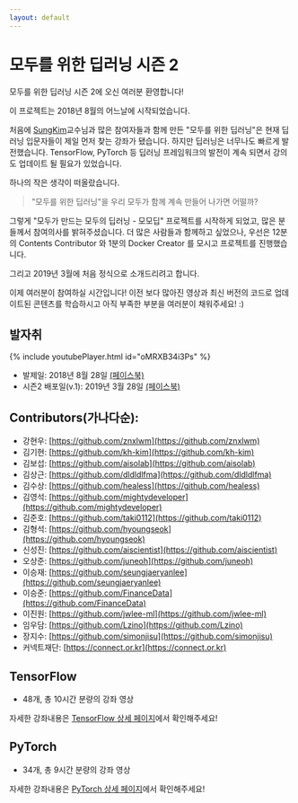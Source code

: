 ```yaml
---
layout: default
---
```


# 모두를 위한 딥러닝 시즌 2

모두를 위한 딥러닝 시즌 2에 오신 여러분 환영합니다!

이 프로젝트는 2018년 8월의 어느날에 시작되었습니다.

처음에 [SungKim](https://github.com/hunkim)교수님과 많은 참여자들과 함께 만든 "모두를 위한 딥러닝"은 현재 딥러닝 입문자들이 제일 먼저 찾는 강좌가 됐습니다. 하지만 딥러닝은 너무나도 빠르게 발전했습니다. TensorFlow, PyTorch 등 딥러닝 프레임워크의 발전이 계속 되면서 강의도 업데이트 될 필요가 있었습니다.

하나의 작은 생각이 떠올랐습니다.

> "모두를 위한 딥러닝"을 우리 모두가 함께 계속 만들어 나가면 어떨까?

그렇게 "모두가 만드는 모두의 딥러닝 - 모모딥" 프로젝트를 시작하게 되었고, 많은 분들께서 참여의사를 밝혀주셨습니다. 더 많은 사람들과 함께하고 싶었으나, 우선은 12분의 Contents Contributor 와 1분의 Docker Creator 를 모시고 프로젝트를 진행했습니다.

그리고 2019년 3월에 처음 정식으로 소개드리려고 합니다.

이제 여러분이 참여하실 시간입니다! 이전 보다 많아진 영상과 최신 버전의 코드로 업데이트된 콘텐츠를 학습하시고 아직 부족한 부분을 여러분이 채워주세요! :)

## 발자취

{% include youtubePlayer.html id="oMRXB34i3Ps" %}

- 발제일: 2018년 8월 28일 [(페이스북)](https://www.facebook.com/groups/TensorFlowKR/permalink/741437216197339/)
- 시즌2 배포일(v.1): 2019년 3월 28일 [(페이스북)](https://www.facebook.com/groups/TensorFlowKR/permalink/871378729869853/)

## Contributors(가나다순):

- 강현우: [https://github.com/znxlwm](https://github.com/znxlwm)
- 김기현: [https://github.com/kh-kim](https://github.com/kh-kim)
- 김보섭: [https://github.com/aisolab](https://github.com/aisolab)
- 김상근: [https://github.com/dldldlfma](https://github.com/dldldlfma)
- 김수상: [https://github.com/healess](https://github.com/healess)
- 김영석: [https://github.com/mightydeveloper](https://github.com/mightydeveloper)
- 김준호: [https://github.com/taki0112](https://github.com/taki0112)
- 김형석: [https://github.com/hyoungseok](https://github.com/hyoungseok)
- 신성진: [https://github.com/aiscientist](https://github.com/aiscientist)
- 오상준: [https://github.com/juneoh](https://github.com/juneoh)
- 이승재: [https://github.com/seungjaeryanlee](https://github.com/seungjaeryanlee)
- 이승준: [https://github.com/FinanceData](https://github.com/FinanceData)
- 이진원: [https://github.com/jwlee-ml](https://github.com/jwlee-ml)
- 임우담: [https://github.com/Lzino](https://github.com/Lzino)
- 장지수: [https://github.com/simonjisu](https://github.com/simonjisu)
- 커넥트재단: [https://connect.or.kr](https://connect.or.kr)

## TensorFlow

* 48개, 총 10시간 분량의 강좌 영상

자세한 강좌내용은 [TensorFlow 상세 페이지](./lec_tensorflow.html)에서 확인해주세요!

## PyTorch

* 34개, 총 9시간 분량의 강좌 영상

자세한 강좌내용은 [PyTorch 상세 페이지](./lec_pytorch.html)에서 확인해주세요!
